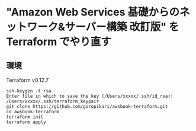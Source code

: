 # "Amazon Web Services 基礎からのネットワーク&サーバー構築 改訂版" を Terraform でやり直す

## 環境
Terraform v0.12.7

```
ssh-keygen -t rsa
Enter file in which to save the key (/Users/xxxxx/.ssh/id_rsa): /Users/xxxxx/.ssh/terraform_keypair
git clone https://github.com/goropikari/awsbook-terraform.git
cd awsbook-terraform
terraform init
terraform apply
```
